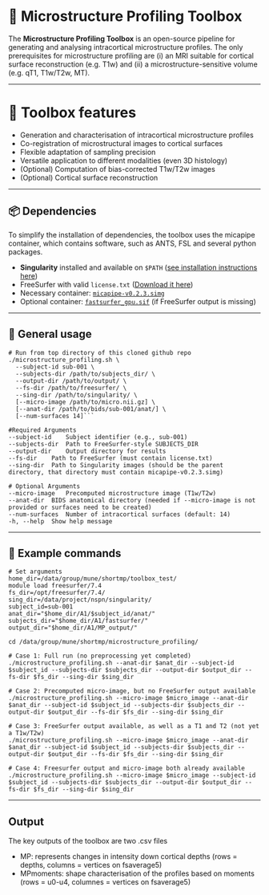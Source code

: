 # 🧠 Microstructure Profiling Toolbox

The **Microstructure Profiling Toolbox** is an open-source pipeline for generating and analysing intracortical microstructure profiles. The only prerequisites for microstructure profiling are (i) an MRI suitable for cortical surface reconstruction (e.g. T1w) and (ii) a microstructure-sensitive volume (e.g. qT1, T1w/T2w, MT).

---

# 🚀 Toolbox features
- Generation and characterisation of intracortical microstructure profiles
- Co-registration of microstructural images to cortical surfaces
- Flexible adaptation of sampling precision
- Versatile application to different modalities (even 3D histology)
- (Optional) Computation of bias-corrected T1w/T2w images
- (Optional) Cortical surface reconstruction

---

## 📦 Dependencies

To simplify the installation of dependencies, the toolbox uses the micapipe container, which contains software, such as ANTS, FSL and several python packages. 

- **Singularity** installed and available on `$PATH` ([see installation instructions here](https://sylabs.io/guides/latest/user-guide/))
- FreeSurfer with valid `license.txt` ([Download it here](https://surfer.nmr.mgh.harvard.edu/fswiki/DownloadAndInstall))
- Necessary container: [`micapipe-v0.2.3.simg`](https://micapipe.readthedocs.io/en/latest/pages/01.install/index.html)
- Optional container: [`fastsurfer_gpu.sif`](https://deep-mi.org/FastSurfer/dev/overview/singularity.html) (if FreeSurfer output is missing)

---

## 🔧 General usage

```
# Run from top directory of this cloned github repo
./microstructure_profiling.sh \
  --subject-id sub-001 \
  --subjects-dir /path/to/subjects_dir/ \
  --output-dir /path/to/output/ \
  --fs-dir /path/to/freesurfer/ \
  --sing-dir /path/to/singularity/ \
  [--micro-image /path/to/micro.nii.gz] \
  [--anat-dir /path/to/bids/sub-001/anat/] \
  [--num-surfaces 14]```

#Required Arguments
--subject-id	Subject identifier (e.g., sub-001)
--subjects-dir	Path to FreeSurfer-style SUBJECTS_DIR
--output-dir	Output directory for results
--fs-dir	Path to FreeSurfer (must contain license.txt)
--sing-dir	Path to Singularity images (should be the parent directory, that directory must contain micapipe-v0.2.3.simg)

# Optional Arguments
--micro-image	Precomputed microstructure image (T1w/T2w)
--anat-dir	BIDS anatomical directory (needed if --micro-image is not provided or surfaces need to be created)
--num-surfaces	Number of intracortical surfaces (default: 14)
-h, --help	Show help message
```

---

## 🧬 Example commands

```
# Set arguments
home_dir=/data/group/mune/shortmp/toolbox_test/
module load freesurfer/7.4
fs_dir=/opt/freesurfer/7.4/
sing_dir=/data/project/nspn/singularity/
subject_id=sub-001
anat_dir="$home_dir/A1/$subject_id/anat/"
subjects_dir="$home_dir/A1/fastsurfer/"
output_dir="$home_dir/A1/MP_output/"

cd /data/group/mune/shortmp/microstructure_profiling/

# Case 1: Full run (no preprocessing yet completed)
./microstructure_profiling.sh --anat-dir $anat_dir --subject-id $subject_id --subjects-dir $subjects_dir --output-dir $output_dir --fs-dir $fs_dir --sing-dir $sing_dir

# Case 2: Precomputed micro-image, but no FreeSurfer output available
./microstructure_profiling.sh --micro-image $micro_image --anat-dir $anat_dir --subject-id $subject_id --subjects-dir $subjects_dir --output-dir $output_dir --fs-dir $fs_dir --sing-dir $sing_dir

# Case 3: FreeSurfer output available, as well as a T1 and T2 (not yet a T1w/T2w)
./microstructure_profiling.sh --micro-image $micro_image --anat-dir $anat_dir --subject-id $subject_id --subjects-dir $subjects_dir --output-dir $output_dir --fs-dir $fs_dir --sing-dir $sing_dir

# Case 4: Freesurfer output and micro-image both already available
./microstructure_profiling.sh --micro-image $micro_image --subject-id $subject_id --subjects-dir $subjects_dir --output-dir $output_dir --fs-dir $fs_dir --sing-dir $sing_dir

```

---

## Output

The key outputs of the toolbox are two .csv files
- MP: represents changes in intensity down cortical depths (rows = depths, columns = vertices on fsaverage5)
- MPmoments: shape characterisation of the profiles based on moments (rows = u0-u4, columnes = vertices on fsaverage5)
